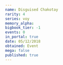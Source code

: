 ```yaml
---
name: Disguised Chakotay
rarity: 4
series: voy
memory_alpha:
bigbook_tier: -1
events: 0
in_portal: true
date: 05/12/2018
obtained: Event
mega: false
published: true
---
```



